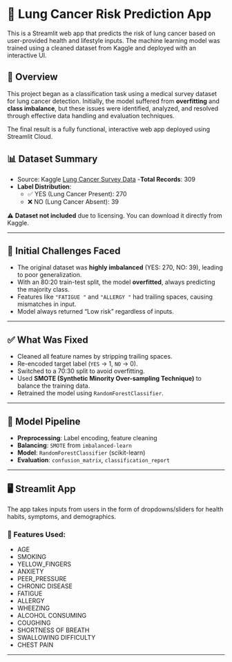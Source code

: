 # 🧬 Lung Cancer Risk Prediction App

This is a Streamlit web app that predicts the risk of lung cancer based on user-provided health and lifestyle inputs. The machine learning model was trained using a cleaned dataset from Kaggle and deployed with an interactive UI.
## 📌 Overview

This project began as a classification task using a medical survey dataset for lung cancer detection. Initially, the model suffered from **overfitting** and **class imbalance**, but these issues were identified, analyzed, and resolved through effective data handling and evaluation techniques.

The final result is a fully functional, interactive web app deployed using Streamlit Cloud.

## 📊 Dataset Summary
- Source: Kaggle [Lung Cancer Survey Data](https://www.kaggle.com/datasets/mysarahmadbhat/lung-cancer)
-**Total Records**: 309
- **Label Distribution**:
  - ✅ YES (Lung Cancer Present): 270
  - ❌ NO (Lung Cancer Absent): 39

⚠️ **Dataset not included** due to licensing. You can download it directly from Kaggle.

---

## 🚨 Initial Challenges Faced
- The original dataset was **highly imbalanced** (YES: 270, NO: 39), leading to poor generalization.
- With an 80:20 train-test split, the model **overfitted**, always predicting the majority class.
- Features like `"FATIGUE "` and `"ALLERGY "` had trailing spaces, causing mismatches in input.
- Model always returned “Low risk” regardless of inputs.

---

## ✅ What Was Fixed

- Cleaned all feature names by stripping trailing spaces.
- Re-encoded target label (`YES` → 1, `NO` → 0).
- Switched to a 70:30 split to avoid overfitting.
- Used **SMOTE (Synthetic Minority Over-sampling Technique)** to balance the training data.
- Retrained the model using `RandomForestClassifier`.
---

## 🧠 Model Pipeline

- **Preprocessing**: Label encoding, feature cleaning
- **Balancing**: `SMOTE` from `imbalanced-learn`
- **Model**: `RandomForestClassifier` (scikit-learn)
- **Evaluation**: `confusion_matrix`, `classification_report`

---

## 🖥️ Streamlit App

The app takes inputs from users in the form of dropdowns/sliders for health habits, symptoms, and demographics.

### 🔢 Features Used:
- AGE
- SMOKING
- YELLOW_FINGERS
- ANXIETY
- PEER_PRESSURE
- CHRONIC DISEASE
- FATIGUE
- ALLERGY
- WHEEZING
- ALCOHOL CONSUMING
- COUGHING
- SHORTNESS OF BREATH
- SWALLOWING DIFFICULTY
- CHEST PAIN

---
